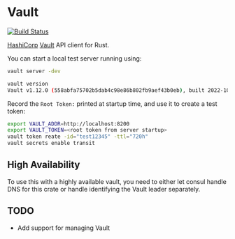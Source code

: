 # Vault
[![Build Status](https://travis-ci.org/ChrisMacNaughton/vault-rs.svg?branch=master)](https://travis-ci.org/ChrisMacNaughton/vault-rs)

[HashiCorp](https://hashicorp.com/) [Vault](https://www.vaultproject.io) API client for Rust.

You can start a local test server running using:

```bash
vault server -dev

vault version
Vault v1.12.0 (558abfa75702b5dab4c98e86b802fb9aef43b0eb), built 2022-10-10T18:14:33Z
```

Record the `Root Token:` printed at startup time, and use it to create a
test token:

```bash
export VAULT_ADDR=http://localhost:8200
export VAULT_TOKEN=<root token from server startup>
vault token reate -id="test12345" -ttl="720h"
vault secrets enable transit
```

## High Availability

To use this with a highly available vault, you need to either let consul handle DNS for this crate or handle identifying the Vault leader separately.

## TODO

- Add support for managing Vault
